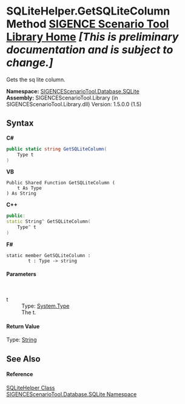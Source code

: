 # SQLiteHelper.GetSQLiteColumn Method <a href="https://github.com/ObiWanLansi/SIGENCE-Scenario-Tool">SIGENCE Scenario Tool Library Home</a> _**\[This is preliminary documentation and is subject to change.\]**_

Gets the sq lite column.

**Namespace:**&nbsp;<a href="9abc4c9d-bd6b-be08-3b38-e3df74b989d8.md">SIGENCEScenarioTool.Database.SQLite</a><br />**Assembly:**&nbsp;SIGENCEScenarioTool.Library (in SIGENCEScenarioTool.Library.dll) Version: 1.5.0.0 (1.5)

## Syntax

**C#**<br />
``` C#
public static string GetSQLiteColumn(
	Type t
)
```

**VB**<br />
``` VB
Public Shared Function GetSQLiteColumn ( 
	t As Type
) As String
```

**C++**<br />
``` C++
public:
static String^ GetSQLiteColumn(
	Type^ t
)
```

**F#**<br />
``` F#
static member GetSQLiteColumn : 
        t : Type -> string 

```


#### Parameters
&nbsp;<dl><dt>t</dt><dd>Type: <a href="http://msdn2.microsoft.com/en-us/library/42892f65" target="_blank">System.Type</a><br />The t.</dd></dl>

#### Return Value
Type: <a href="http://msdn2.microsoft.com/en-us/library/s1wwdcbf" target="_blank">String</a><br />

## See Also


#### Reference
<a href="0786f371-53e8-a8c0-0aa8-7a377f772474.md">SQLiteHelper Class</a><br /><a href="9abc4c9d-bd6b-be08-3b38-e3df74b989d8.md">SIGENCEScenarioTool.Database.SQLite Namespace</a><br />